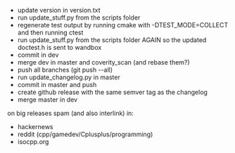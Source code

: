 - update version in version.txt
- run update_stuff.py from the scripts folder
- regenerate test output by running cmake with -DTEST_MODE=COLLECT and then running ctest
- run update_stuff.py from the scripts folder AGAIN so the updated doctest.h is sent to wandbox
- commit in dev
- merge dev in master and coverity_scan (and rebase them?)
- push all branches (git push --all)
- run update_changelog.py in master
- commit in master and push
- create github release with the same semver tag as the changelog
- merge master in dev

on big releases spam (and also interlink) in:
- hackernews
- reddit (cpp/gamedev/Cplusplus/programming)
- isocpp.org

